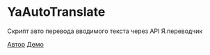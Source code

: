 YaAutoTranslate
===============

Скрипт авто перевода вводимого текста через API Я.переводчик

[Автор](http://pafnuty.name/ "ПафНутиЙ")
[Демо](http://pafnuty.github.io/YaAutoTranslate/ "Демонстрация работы скрипта")
